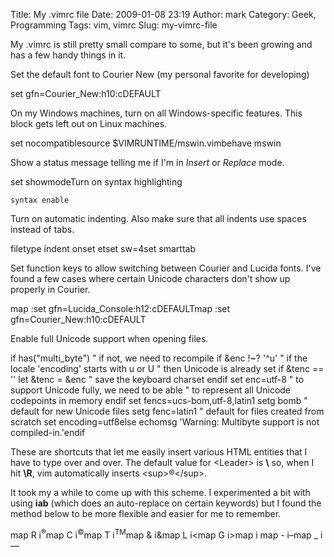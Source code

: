 Title: My .vimrc file
Date: 2009-01-08 23:19
Author: mark
Category: Geek, Programming
Tags: vim, vimrc
Slug: my-vimrc-file

My .vimrc is still pretty small compare to some, but it's been growing
and has a few handy things in it.

Set the default font to Courier New (my personal favorite for
developing)

<p>
    set gfn=Courier_New:h10:cDEFAULT

</p>
On my Windows machines, turn on all Windows-specific features. This
block gets left out on Linux machines.

<p>
    set nocompatiblesource $VIMRUNTIME/mswin.vimbehave mswin

</p>

Show a status message telling me if I'm in *Insert* or *Replace* mode.

<p>
    set showmodeTurn on syntax highlighting

    syntax enable

</p>

Turn on automatic indenting. Also make sure that all indents use spaces
instead of tabs.

<p>
    filetype indent onset etset sw=4set smarttab

</p>

Set function keys to allow switching between Courier and Lucida fonts.
I've found a few cases where certain Unicode characters don't show up
properly in Courier.

<p>
    map <f2> :set gfn=Lucida_Console:h12:cDEFAULT<cr>map <f3> :set gfn=Courier_New:h10:cDEFAULT<cr>

</p>

Enable full Unicode support when opening files.

<p>
    if has("multi_byte")    " if not, we need to recompile  if &enc !~? '^u'      " if the locale 'encoding' starts with u or U                        " then Unicode is already set    if &tenc == ''      let &tenc = &enc  " save the keyboard charset    endif    set enc=utf-8       " to support Unicode fully, we need to be able                        " to represent all Unicode codepoints in memory  endif  set fencs=ucs-bom,utf-8,latin1  setg bomb             " default for new Unicode files  setg fenc=latin1      " default for files created from scratch  set encoding=utf8else  echomsg 'Warning: Multibyte support is not compiled-in.'endif

</p>

These are shortcuts that let me easily insert various HTML entities that
I have to type over and over. The default value for <Leader\> is **\\**
so, when I hit **\\R**, vim automatically inserts <sup\>&reg;</sup\>.

It took my a while to come up with this scheme. I experimented a bit
with using **iab** (which does an auto-replace on certain keywords) but
I found the method below to be more flexible and easier for me to
remember.

<p>
    map <Leader>R i<sup>&reg;</sup><Esc>map <Leader>C i<sup>&copy;</sup><Esc>map <Leader>T i<sup>TM</sup><Esc>map <Leader>& i&<Esc>map <Leader>L i&lt;<Esc>map <Leader>G i&gt;<Esc>map <Leader><SPACE> i&nbsp;<Esc>map <Leader>- i&ndash;<Esc>map <Leader>_ i&mdash;<Esc>

</p>

